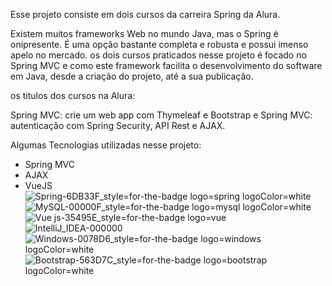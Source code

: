 Esse projeto consiste em dois cursos da carreira Spring da Alura.

Existem muitos frameworks Web no mundo Java, mas o Spring é onipresente. É uma opção bastante completa e robusta e possui imenso apelo no mercado. os dois cursos praticados nesse projeto é focado no Spring MVC e como este framework facilita o desenvolvimento do software em Java, desde a criação do projeto, até a sua publicação. 

os titulos dos cursos  na Alura:

Spring MVC: crie um web app com Thymeleaf e Bootstrap e Spring MVC: autenticação com Spring Security, API Rest e AJAX.

Algumas Tecnologias utilizadas nesse projeto:
  - Spring MVC
  - AJAX
  - VueJS
![Spring-6DB33F_style=for-the-badge logo=spring logoColor=white](https://user-images.githubusercontent.com/17580966/176014372-54bd8237-9cba-43b1-9507-e2546c6da820.png)
![MySQL-00000F_style=for-the-badge logo=mysql logoColor=white](https://user-images.githubusercontent.com/17580966/176014391-4a58be87-b8fd-42f7-a149-1df70beee9c4.png)
![Vue js-35495E_style=for-the-badge logo=vue](https://user-images.githubusercontent.com/17580966/176014409-c0cc36eb-2a32-4c4a-adb3-ae2aeed3b518.png)
![IntelliJ_IDEA-000000](https://user-images.githubusercontent.com/17580966/176014482-54633dc5-694f-46d4-b33c-9274687a4e8f.png)
![Windows-0078D6_style=for-the-badge logo=windows logoColor=white](https://user-images.githubusercontent.com/17580966/176014515-4b3f598c-bc69-4798-b781-4587625c97f8.png)
![Bootstrap-563D7C_style=for-the-badge logo=bootstrap logoColor=white](https://user-images.githubusercontent.com/17580966/176014669-2100d6d8-c84c-444f-812c-53477db74b97.png)
